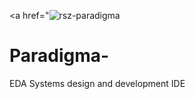 <a href="<img src="https://i.ibb.co/ggkSRPF/rsz-paradigma.png" alt="rsz-paradigma" border="0"></a><br>
# Paradigma-
EDA Systems design and development IDE
